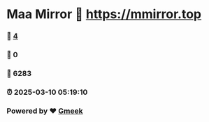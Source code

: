 # Maa Mirror :link: https://mmirror.top 
### :page_facing_up: [4](https://mmirror.top/tag.html) 
### :speech_balloon: 0 
### :hibiscus: 6283 
### :alarm_clock: 2025-03-10 05:19:10 
### Powered by :heart: [Gmeek](https://github.com/Meekdai/Gmeek)
